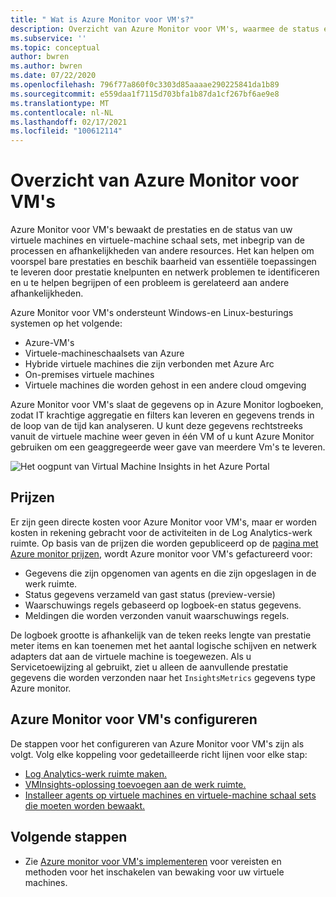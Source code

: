 ```yaml
---
title: " Wat is Azure Monitor voor VM's?"
description: Overzicht van Azure Monitor voor VM's, waarmee de status en prestaties van de virtuele Azure-machines worden bewaakt en automatisch toepassings onderdelen en hun afhankelijkheden worden gedetecteerd en toegewezen.
ms.subservice: ''
ms.topic: conceptual
author: bwren
ms.author: bwren
ms.date: 07/22/2020
ms.openlocfilehash: 796f77a860f0c3303d85aaaae290225841da1b89
ms.sourcegitcommit: e559daa1f7115d703bfa1b87da1cf267bf6ae9e8
ms.translationtype: MT
ms.contentlocale: nl-NL
ms.lasthandoff: 02/17/2021
ms.locfileid: "100612114"
---
```

# <a name="overview-of-azure-monitor-for-vms"></a>Overzicht van Azure Monitor voor VM's

Azure Monitor voor VM's bewaakt de prestaties en de status van uw virtuele machines en virtuele-machine schaal sets, met inbegrip van de processen en afhankelijkheden van andere resources. Het kan helpen om voorspel bare prestaties en beschik baarheid van essentiële toepassingen te leveren door prestatie knelpunten en netwerk problemen te identificeren en u te helpen begrijpen of een probleem is gerelateerd aan andere afhankelijkheden.

Azure Monitor voor VM's ondersteunt Windows-en Linux-besturings systemen op het volgende:

- Azure-VM's
- Virtuele-machineschaalsets van Azure
- Hybride virtuele machines die zijn verbonden met Azure Arc
- On-premises virtuele machines
- Virtuele machines die worden gehost in een andere cloud omgeving
  

Azure Monitor voor VM's slaat de gegevens op in Azure Monitor logboeken, zodat IT krachtige aggregatie en filters kan leveren en gegevens trends in de loop van de tijd kan analyseren. U kunt deze gegevens rechtstreeks vanuit de virtuele machine weer geven in één VM of u kunt Azure Monitor gebruiken om een geaggregeerde weer gave van meerdere Vm's te leveren.

![Het oogpunt van Virtual Machine Insights in het Azure Portal](media/vminsights-overview/vminsights-azmon-directvm.png)


## <a name="pricing"></a>Prijzen
Er zijn geen directe kosten voor Azure Monitor voor VM's, maar er worden kosten in rekening gebracht voor de activiteiten in de Log Analytics-werk ruimte. Op basis van de prijzen die worden gepubliceerd op de [pagina met Azure monitor prijzen](https://azure.microsoft.com/pricing/details/monitor/), wordt Azure monitor voor VM's gefactureerd voor:

- Gegevens die zijn opgenomen van agents en die zijn opgeslagen in de werk ruimte.
- Status gegevens verzameld van gast status (preview-versie)
- Waarschuwings regels gebaseerd op logboek-en status gegevens.
- Meldingen die worden verzonden vanuit waarschuwings regels.

De logboek grootte is afhankelijk van de teken reeks lengte van prestatie meter items en kan toenemen met het aantal logische schijven en netwerk adapters dat aan de virtuele machine is toegewezen. Als u Servicetoewijzing al gebruikt, ziet u alleen de aanvullende prestatie gegevens die worden verzonden naar het `InsightsMetrics` gegevens type Azure monitor.


## <a name="configuring-azure-monitor-for-vms"></a>Azure Monitor voor VM's configureren
De stappen voor het configureren van Azure Monitor voor VM's zijn als volgt. Volg elke koppeling voor gedetailleerde richt lijnen voor elke stap:

- [Log Analytics-werk ruimte maken.](../insights/vminsights-configure-workspace.md#create-log-analytics-workspace)
- [VMInsights-oplossing toevoegen aan de werk ruimte.](../insights/vminsights-configure-workspace.md#add-vminsights-solution-to-workspace)
- [Installeer agents op virtuele machines en virtuele-machine schaal sets die moeten worden bewaakt.](../insights/vminsights-enable-overview.md)



## <a name="next-steps"></a>Volgende stappen

- Zie [Azure monitor voor VM's implementeren](../insights/vminsights-enable-overview.md) voor vereisten en methoden voor het inschakelen van bewaking voor uw virtuele machines.

